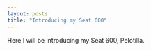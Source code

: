 ```yaml
---
layout: posts
title: "Introducing my Seat 600"
---
```


Here I will be introducing my Seat 600, Pelotilla.
